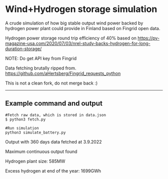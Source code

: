 # Wind+Hydrogen storage simulation

A crude símulation of how big stable output wind power backed by hydrogen power plant could provide in Finland
based on Fingrid open data.

Hydrogen power storage round trip efficiency of 40% based on 
https://pv-magazine-usa.com/2020/07/03/nrel-study-backs-hydrogen-for-long-duration-storage/

NOTE: Do get API key from Fingrid

Data fetching brutally ripped from. 
https://github.com/aHertsberg/Fingrid_requests_python

This is not a clean fork, do not merge back :)

-----
## Example command and output
```
#Fetch raw data, which is stored in data.json
$ python3 fetch.py

#Run simulation
python3 simulate_battery.py
```

Output with 360 days data fetched at 3.9.2022

Maximum continuous output found

Hydrogen plant size: 585MW

Excess hydrogen at end of the year: 1699GWh